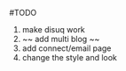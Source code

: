 #TODO

1. make disuq work
2. ~~ add multi blog ~~
3. add connect/email page
4. change the style and look
